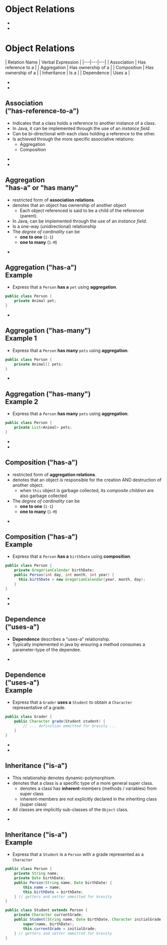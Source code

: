 
# Object Relations


-
-
# Object Relations
| Relation Name | Verbal Expression |
|---|---|---|
| Association | Has reference to a |
| Aggregation | Has ownership of a |
| Composition | Has ownership of a |
| Inheritance | Is a |
| Dependence  | Uses a |









-
-
## Association<br>("has-reference-to-a")
* Indicates that a class holds a reference to another instance of a class.
* In Java, it can be implemented through the use of an _instance field_.
* Can be bi-directional with each class holding a reference to the other.
* Is achieved through the more specific associative relations:
	* Aggregation
	* Composition











-
-
## Aggregation<br>"has-a" or "has many"
* restricted form of **association relations**.
* denotes that an object has ownership of another object
	* Each object referenced is said to be a child of the referencer (parent).
* In Java, can be implemented through the use of an _instance field_.
* Is a one-way (unidirectional) relationship
* The _degree of cardinality_ can be
	* **one to one** (`1-1`)
	* **one to many** (`1-M`)



-
## Aggregation ("has-a")<br>Example
* Express that a `Person` **has a** `pet` using **aggregation**.

```java
public class Person {
	private Animal pet;
}
```


-
## Aggregation ("has-many")<br>Example 1
* Express that a `Person` **has many** `pets` using **aggregation**.

```java
public class Person {
	private Animal[] pets;
}
```



-
## Aggregation ("has-many")<br>Example 2
* Express that a `Person` **has many** `pets` using **aggregation**.

```java
public class Person {
	private List<Animal> pets;
}
```
















-
-
## Composition ("has-a")
* restricted form of **aggregation relations**.
* denotes that an object is responsible for the creation AND destruction of another object.
	* when `this` object is garbage collected, its _composite children_ are also garbage collected
* The _degree of cardinality_ can be
	* **one to one** (`1-1`)
	* **one to many** (`1-M`)


-
## Composition ("has-a")<br>Example
* Express that a `Person` **has a** `birthDate` using **composition**.

```java
public class Person {
	private GregorianCalendar birthDate;
	public Person(int day, int month, int year) {
	  this.birthDate = new GregorianCalendar(year, month, day);
	}
}
```














-
-
## Dependence<br>("uses-a")
* **Dependence** describes a “uses-a” relationship.
* Typically implemented in java by ensuring a method consumes a parameter-type of the dependee.


-
## Dependence<br>("uses-a")<br>Example
* Express that a `Grader` **uses a** `Student` to obtain a `Character` representative of a grade.

```java
public class Grader {
	public Character grade(Student student) {
		// ... definition ommitted for brevity ...
	}
}
```












-
-
## Inheritance ("is-a")
* This relationship denotes dynamic-polymorphism.
* denotes that a class is a specific type of a more general super class.
	* denotes a class has **inherent**-members (methods / variables) from super class
	* inherent-members are not explicitly declared in the inheriting class (super class)
* All classes are implicitly sub-classes of the `Object` class.


-
## Inheritance ("is-a")<br>Example
* Express that a `Student` is a `Person` with a grade represented as a `Character`

```java
public class Person {
	private String name;
	private Date birthDate;
	public Person(String name, Date birthDate) {
		this.name = name;
		this.birthDate = birthDate;
	} // getters and setter ommitted for brevity
}
```

```java
public class Student extends Person {
	private Character currentGrade;
	public Student(String name, Date birthDate, Character initialGrade) {
		super(name, birthDate);
		this.currentGrade = initialGrade;
	} // getters and setter ommitted for brevity
}
```
